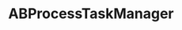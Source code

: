 ---
title: ABProcessTaskManager
layout: module
mod: 'module:ABProcessTaskManager'
category: core-process
---